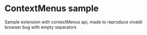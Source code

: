 # ContextMenus sample

Sample extension with contextMenus api, made to reproduce vivaldi browser bug with empty separators

